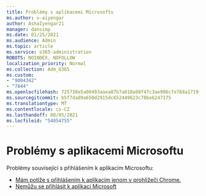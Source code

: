 ```yaml
---
title: Problémy s aplikacemi Microsoftu
ms.author: v-aiyengar
author: AshaIyengar21
manager: dansimp
ms.date: 01/25/2021
ms.audience: Admin
ms.topic: article
ms.service: o365-administration
ROBOTS: NOINDEX, NOFOLLOW
localization_priority: Normal
ms.collection: Adm_O365
ms.custom:
- "9004342"
- "7844"
ms.openlocfilehash: 725738e5a00493aaea07b7a018a08f47c3ae996cfe768a1719f38e8557370348
ms.sourcegitcommit: b5f7da89a650d2915dc652449623c78be6247175
ms.translationtype: MT
ms.contentlocale: cs-CZ
ms.lasthandoff: 08/05/2021
ms.locfileid: "54054755"
---
```

# <a name="issues-with-microsoft-applications"></a>Problémy s aplikacemi Microsoftu

Problémy související s přihlášením k aplikacím Microsoftu:

- [Mám potíže s přihlášením k aplikacím jenom v prohlížeči Chrome.](https://docs.microsoft.com/office365/troubleshoot/miscellaneous/chrome-behavior-affects-applications) 
- [Nemůžu se přihlásit k aplikaci Microsoft](https://docs.microsoft.com/azure/active-directory/application-sign-in-problem-first-party-microsoft/?WT.mc_id=UI_AAD_Apps_Sign_In_Support_L2_MicrosoftApp)
